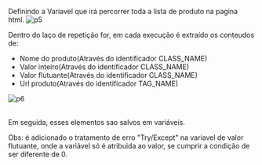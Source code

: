 Definindo a Variavel que irá percorrer toda a lista de produto na pagina html.
![p5](https://user-images.githubusercontent.com/114637779/218190224-e60360dc-4431-4385-9356-919bc73ab34e.png)

Dentro do laço de repetição for, em cada execução é extraído os conteudos de: 


-  Nome do produto(Através do identificador CLASS_NAME)
-  Valor inteiro(Através do identificador CLASS_NAME)
-  Valor flutuante(Através do identificador CLASS_NAME)
-  Url produto(Através do identificador TAG_NAME)

![p6](https://user-images.githubusercontent.com/114637779/218190276-516ab502-608c-4184-b8d9-488be4853e40.png)

<br>
Em seguida, esses elementos sao salvos em variáveis.


Obs: é adicionado o tratamento de erro "Try/Except" na variavel de valor flutuante, onde a variável só é atribuida ao valor, se cumprir a condição de ser diferente de 0.
